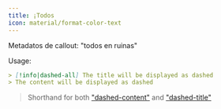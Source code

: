 ```yaml
---
title: ¡Todos
icon: material/format-color-text
---
```


Metadatos de callout: "todos en ruinas"

Usage:
```md
> [!info|dashed-all] The title will be displayed as dashed
> The content will be displayed as dashed
```
> Shorthand for both ["dashed-content"](../content-styling/page-10.md) and ["dashed-title"](../title-styling/page-20.md)